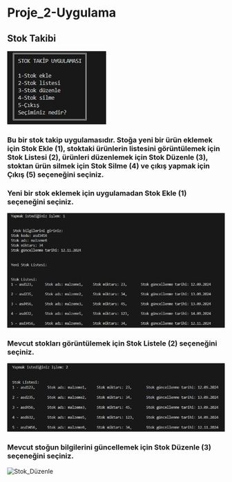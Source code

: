 # Proje_2-Uygulama

## Stok Takibi

![Stok Takip Uygulaması](https://github.com/ebru-shm/Proje_2-Uygulama/blob/main/resimler_/Stok%20Takip%20Uygulamas%C4%B1.PNG)

### Bu bir stok takip uygulamasıdır. Stoğa yeni bir ürün eklemek için Stok Ekle (1), stoktaki ürünlerin listesini görüntülemek için Stok Listesi (2), ürünleri düzenlemek için Stok Düzenle (3), stoktan ürün silmek için Stok Silme (4) ve çıkış yapmak için Çıkış (5) seçeneğini seçiniz.

### Yeni bir stok eklemek için uygulamadan Stok Ekle (1) seçeneğini seçiniz.

![Stok_Ekle](https://github.com/ebru-shm/Proje_2-Uygulama/blob/main/resimler_/Stok_Ekle.PNG)

### Mevcut stokları görüntülemek için Stok Listele (2) seçeneğini seçiniz.

![Stok_Listele](https://github.com/ebru-shm/Proje_2-Uygulama/blob/main/resimler_/Stok_Listele.PNG)

### Mevcut stoğun bilgilerini güncellemek için Stok Düzenle (3) seçeneğini seçiniz.

![Stok_Düzenle](https://github.com/ebru-shm/Proje_2-Uygulama/blob/main/resimler_/Stok_D%C3%BCzenle.PNG)







